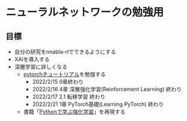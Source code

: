 # ニューラルネットワークの勉強用

## 目標
- 自分の研究をnnabla-rlでできるようにする
- XAIを導入する
- 深層学習に詳しくなる
  - [pytorchチュートリアル](https://yutaroogawa.github.io/pytorch_tutorials_jp/)を勉強する
    - 2022/2/15 0章終わり
    - 2022/2/16 4章 深層強化学習(Reinforcement Learning) 終わり
    - 2022/2/17 2.1 転移学習 終わり 
    - 2022/2/21 1章 PyTorch基礎(Learning PyTorch) 終わり
  - 書籍「[Pythonで学ぶ強化学習](https://www.amazon.co.jp/%E6%A9%9F%E6%A2%B0%E5%AD%A6%E7%BF%92%E3%82%B9%E3%82%BF%E3%83%BC%E3%83%88%E3%82%A2%E3%83%83%E3%83%97%E3%82%B7%E3%83%AA%E3%83%BC%E3%82%BA-Python%E3%81%A7%E5%AD%A6%E3%81%B6%E5%BC%B7%E5%8C%96%E5%AD%A6%E7%BF%92-%E6%94%B9%E8%A8%82%E7%AC%AC2%E7%89%88-%E5%85%A5%E9%96%80%E3%81%8B%E3%82%89%E5%AE%9F%E8%B7%B5%E3%81%BE%E3%81%A7-%E4%B9%85%E4%BF%9D/dp/4065172519/ref=sr_1_1?keywords=python%E3%81%A7%E5%AD%A6%E3%81%B6%E5%BC%B7%E5%8C%96%E5%AD%A6%E7%BF%92&qid=1676287990&sprefix=python%E3%81%A7%E5%AD%A6%E3%81%B6%2Caps%2C216&sr=8-1)」を再現する